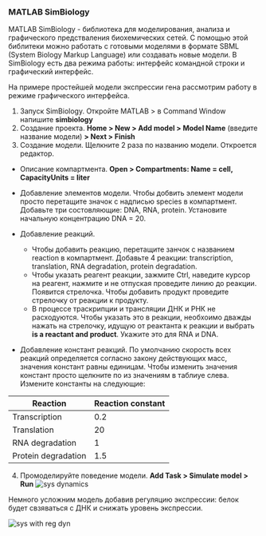 ### MATLAB SimBiology 

MATLAB SimBiology - библиотека для моделирования, анализа и графического предстваления биохемических сетей. С помощью этой библитеки можно работать с готовыми моделями в формате SBML (System Biology Markup Language) или создавать новые модели. В SimBiology есть два режима работы: интерфейс командной строки и графический интерфейс.

На примере простейшей модели экспрессии гена рассмотрим работу в режиме графического интерфейса.

1. Запуск SimBiology. Откройте MATLAB > в Command Window напишите **simbiology**
2. Создание проекта. **Home > New > Add model > Model Name** (введите название модели) **> Next > Finish**
3. Создание модели. Щелкните 2 раза по названию модели. Откроется редактор. 
* Описание компартмента. **Open > Compartments: Name = cell, CapacityUnits = liter**
* Добавление элементов модели. Чтобы добвить элемент модели просто перетащите значок с надписью species в компартмент. Добавьте три состовляющие: DNA, RNA, protein. Установите начальную концентрацию DNA = 20.
* Добавление реакций. 

    - Чтобы добавить реакцию, перетащите занчок с названием reaction в компартмент. Добавьте 4 реакции: transcription, translation, RNA degradation, protein degradation.
    - Чтобы указать реагент реакции, зажмите Ctrl, наведите курсор на реагент, нажмите и не отпуская проведите линию до реакции. Появится стрелочка. Чтобы добавить продукт проведите стрелочку от реакции к продукту.
    - В процессе траскрипции и трансляции ДНК и РНК не расходуются. Чтобы указать это в реакции, необхоимо дважды нажать на стрелочку, идущую от реактанта к реакции и выбрать **is a reactant and product**. Укажите это для RNA и DNA.
  
* Добавление констант реакций. По умолчанию скорость всех реакций определяется согласно закону действующих масс, значения констант равны единицам. Чтобы изменить значения констант просто щелкните по из значениям в таблиуе слева. Измените константы на следующие:

Reaction            | Reaction constant
---                 | ---
Transcription       | 0.2
Translation         | 20
RNA degradation     | 1
Protein degradation | 1.5

4. Промоделируйте поведение модели. **Add Task > Simulate model > Run**
![sys dynamics](https://github.com/a-greshnova/Notes/blob/master/SBWS2018/MATLAB/gene%20expression.png)

Немного усложним модель добавив регуляцию экспрессии: белок будет свзяваться с ДНК и снижать уровень экспрессии.

![sys with reg dyn](https://github.com/a-greshnova/Notes/blob/master/SBWS2018/MATLAB/Gene%20expr%20with%20reg.png)
